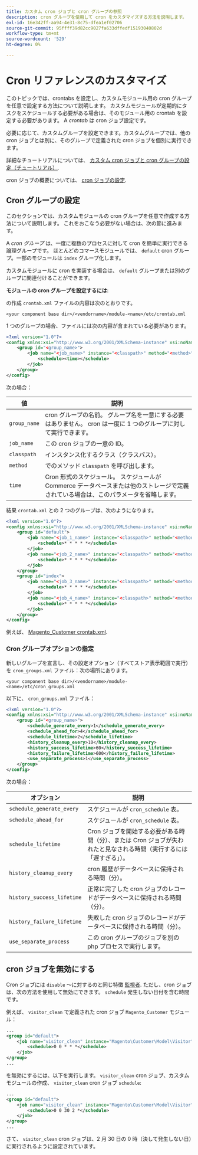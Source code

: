 ```yaml
---
title: カスタム cron ジョブと cron グループの参照
description: cron グループを使用して cron をカスタマイズする方法を説明します。
exl-id: 16e342ff-aa94-4e31-8c75-dfea1ef02706
source-git-commit: 95ffff39d82cc9027fa633dffedf15193040802d
workflow-type: tm+mt
source-wordcount: '529'
ht-degree: 0%

---
```


# Cron リファレンスのカスタマイズ

このトピックでは、crontabs を設定し、カスタムモジュール用の cron グループを任意で設定する方法について説明します。 カスタムモジュールが定期的にタスクをスケジュールする必要がある場合は、そのモジュール用の crontab を設定する必要があります。 A _crontab_ は cron ジョブ設定です。

必要に応じて、カスタムグループを設定できます。カスタムグループでは、他の cron ジョブとは別に、そのグループで定義された cron ジョブを個別に実行できます。

詳細なチュートリアルについては、 [カスタム cron ジョブと cron グループの設定（チュートリアル）](custom-cron-tutorial.md).

cron ジョブの概要については、 [cron ジョブの設定](../cli/configure-cron-jobs.md).

## Cron グループの設定

このセクションでは、カスタムモジュールの cron グループを任意で作成する方法について説明します。 これをおこなう必要がない場合は、次の節に進みます。

A _cron グループ_ は、一度に複数のプロセスに対して cron を簡単に実行できる論理グループです。 ほとんどのコマースモジュールでは、 `default` cron グループ。一部のモジュールは `index` グループ化します。

カスタムモジュールに cron を実装する場合は、 `default` グループまたは別のグループに関連付けることができます。

**モジュールの cron グループを設定するには**:

の作成 `crontab.xml` ファイルの内容は次のとおりです。

```text
<your component base dir>/<vendorname>/module-<name>/etc/crontab.xml
```

1 つのグループの場合、ファイルには次の内容が含まれている必要があります。

```xml
<?xml version="1.0"?>
<config xmlns:xsi="http://www.w3.org/2001/XMLSchema-instance" xsi:noNamespaceSchemaLocation="urn:magento:module:Magento_Cron:etc/crontab.xsd">
    <group id="<group_name>">
        <job name="<job_name>" instance="<classpath>" method="<method>">
            <schedule><time></schedule>
        </job>
    </group>
</config>
```

次の場合：

| 値 | 説明 |
|---|---|
| `group_name` | cron グループの名前。 グループ名を一意にする必要はありません。 cron は一度に 1 つのグループに対して実行できます。 |
| `job_name` | この cron ジョブの一意の ID。 |
| `classpath` | インスタンス化するクラス（クラスパス）。 |
| `method` | でのメソッド `classpath` を呼び出します。 |
| `time` | Cron 形式のスケジュール。 スケジュールが Commerce データベースまたは他のストレージで定義されている場合は、このパラメータを省略します。 |

結果 `crontab.xml` との 2 つのグループは、次のようになります。

```xml
<?xml version="1.0"?>
<config xmlns:xsi="http://www.w3.org/2001/XMLSchema-instance" xsi:noNamespaceSchemaLocation="urn:magento:module:Magento_Cron:etc/crontab.xsd">
    <group id="default">
        <job name="<job_1_name>" instance="<classpath>" method="<method_name>">
            <schedule>* * * * *</schedule>
        </job>
        <job name="<job_2_name>" instance="<classpath>" method="<method_name>">
            <schedule>* * * * *</schedule>
        </job>
    </group>
    <group id="index">
        <job name="<job_3_name>" instance="<classpath>" method="<method_name>">
            <schedule>* * * * *</schedule>
        </job>
        <job name="<job_4_name>" instance="<classpath>" method="<method_name>">
            <schedule>* * * * *</schedule>
        </job>
    </group>
</config>
```

例えば、 [Magento_Customer crontab.xml](https://github.com/magento/magento2/blob/2.4/app/code/Magento/Customer/etc/crontab.xml).

### Cron グループオプションの指定

新しいグループを宣言し、その設定オプション（すべてストア表示範囲で実行）を `cron_groups.xml` ファイル：次の場所にあります。

```text
<your component base dir>/<vendorname>/module-<name>/etc/cron_groups.xml
```

以下に、 `cron_groups.xml` ファイル：

```xml
<?xml version="1.0"?>
<config xmlns:xsi="http://www.w3.org/2001/XMLSchema-instance" xsi:noNamespaceSchemaLocation="urn:magento:module:Magento_Cron:etc/cron_groups.xsd">
    <group id="<group_name>">
        <schedule_generate_every>1</schedule_generate_every>
        <schedule_ahead_for>4</schedule_ahead_for>
        <schedule_lifetime>2</schedule_lifetime>
        <history_cleanup_every>10</history_cleanup_every>
        <history_success_lifetime>60</history_success_lifetime>
        <history_failure_lifetime>600</history_failure_lifetime>
        <use_separate_process>1</use_separate_process>
    </group>
</config>
```

次の場合：

| オプション | 説明 |
| -------------------------- | ------------------------------------------------------------------------------------------------------ |
| `schedule_generate_every` | スケジュールが `cron_schedule` 表。 |
| `schedule_ahead_for` | スケジュールが `cron_schedule` 表。 |
| `schedule_lifetime` | Cron ジョブを開始する必要がある時間（分）、または Cron ジョブが失われたと見なされる時間（実行するには「遅すぎる」）。 |
| `history_cleanup_every` | cron 履歴がデータベースに保持される時間（分）。 |
| `history_success_lifetime` | 正常に完了した cron ジョブのレコードがデータベースに保持される時間（分）。 |
| `history_failure_lifetime` | 失敗した cron ジョブのレコードがデータベースに保持される時間（分）。 |
| `use_separate_process` | この cron グループのジョブを別の php プロセスで実行します。 |

## cron ジョブを無効にする

Cron ジョブには `disable` ～に対するのと同じ特徴 [監視者](https://developer.adobe.com/commerce/php/development/components/events-and-observers/#observers). ただし、cron ジョブは、次の方法を使用して無効にできます。 `schedule` 発生しない日付を含む時間です。

例えば、 `visitor_clean` で定義された cron ジョブ `Magento_Customer` モジュール：

```xml
...
<group id="default">
    <job name="visitor_clean" instance="Magento\Customer\Model\Visitor" method="clean">
        <schedule>0 0 * * *</schedule>
    </job>
</group>
...
```

を無効にするには、以下を実行します。 `visitor_clean` cron ジョブ、カスタムモジュールの作成、 `visitor_clean` cron ジョブ `schedule`:

```xml
...
<group id="default">
    <job name="visitor_clean" instance="Magento\Customer\Model\Visitor" method="clean">
        <schedule>0 0 30 2 *</schedule>
    </job>
</group>
...
```

さて、 `visitor_clean` cron ジョブは、2 月 30 日の 0 時（決して発生しない日）に実行されるように設定されています。
